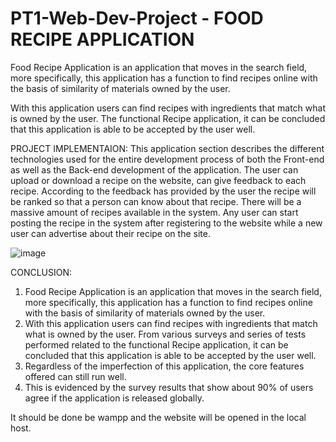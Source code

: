 # PT1-Web-Dev-Project - FOOD RECIPE APPLICATION

Food Recipe Application is an application that moves in the search field, more specifically, this application has a function to find recipes online with the basis 
of similarity of materials owned by the user. 

With this application users can find recipes with ingredients that match what is owned by the user. The functional Recipe application, it can be concluded that this
application is able to be accepted by the user well.

PROJECT IMPLEMENTAION:
This application section describes the different technologies used for the entire development process of both the Front-end as well as the Back-end development of 
the application.
The user can upload or download a recipe on the website, can give feedback to each recipe. According to the feedback has provided by the user the recipe will be 
ranked so that a person can know about that recipe. There will be a massive amount of recipes available in the system. Any user can start posting the recipe in the 
system after registering to the website while a new user can advertise about their recipe on the site.

![image](https://user-images.githubusercontent.com/74805128/205492975-3248b182-c9a6-49d0-9502-9cf1c7031fa1.png)

CONCLUSION:
1. Food Recipe Application is an application that moves in the search field, more specifically, this application has a function to find recipes online with the basis 
  of similarity of materials owned by the user.
2. With this application users can find recipes with ingredients that match what is owned by the user. From various surveys and series of tests performed related to the
   functional Recipe application, it can be concluded that this application is able to be accepted by the user well.  
3. Regardless of the imperfection of this application, the core features offered can still run well. 
4. This is evidenced by the survey results that show about 90% of users agree if the application is released globally.

It should be done be wampp and the website will be opened in the local host.



